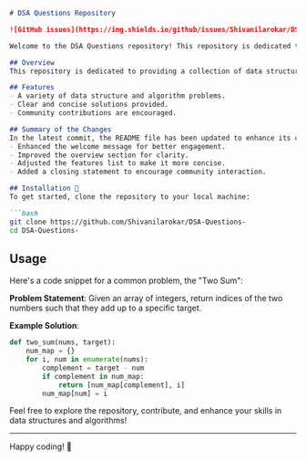 ```markdown
# DSA Questions Repository

![GitHub issues](https://img.shields.io/github/issues/Shivanilarokar/DSA-Questions-) ![GitHub forks](https://img.shields.io/github/forks/Shivanilarokar/DSA-Questions-) ![GitHub stars](https://img.shields.io/github/stars/Shivanilarokar/DSA-Questions-)

Welcome to the DSA Questions repository! This repository is dedicated to providing a collection of data structure and algorithm questions along with their solutions. This repository aims to help developers enhance their problem-solving skills in data structures and algorithms through practical examples and solutions.

## Overview
This repository is dedicated to providing a collection of data structures and algorithms problems along with their solutions to help you enhance your coding skills and prepare for technical interviews.

## Features
- A variety of data structure and algorithm problems.
- Clear and concise solutions provided.
- Community contributions are encouraged.

## Summary of the Changes
In the latest commit, the README file has been updated to enhance its clarity and engagement. The following changes were made:
- Enhanced the welcome message for better engagement.
- Improved the overview section for clarity.
- Adjusted the features list to make it more concise.
- Added a closing statement to encourage community interaction.

## Installation 🚀
To get started, clone the repository to your local machine:

```bash
git clone https://github.com/Shivanilarokar/DSA-Questions-
cd DSA-Questions-
```

## Usage
Here's a code snippet for a common problem, the "Two Sum":

**Problem Statement**: Given an array of integers, return indices of the two numbers such that they add up to a specific target.

**Example Solution**:

```python
def two_sum(nums, target):
    num_map = {}
    for i, num in enumerate(nums):
        complement = target - num
        if complement in num_map:
            return [num_map[complement], i]
        num_map[num] = i
```

Feel free to explore the repository, contribute, and enhance your skills in data structures and algorithms!

----

Happy coding! 🎉
```